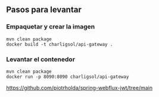 ## Pasos para levantar
### Empaquetar y crear la imagen
```
mvn clean package
docker build -t charligsol/api-gateway .
```
### Levantar el contenedor
```
mvn clean package
docker run -p 8090:8090 charligsol/api-gateway 
```

https://github.com/piotrholda/spring-webflux-jwt/tree/main